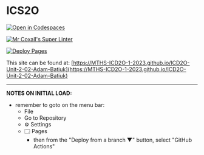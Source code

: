 # ICS2O

[![Open in Codespaces](https://classroom.github.com/assets/launch-codespace-7f7980b617ed060a017424585567c406b6ee15c891e84e1186181d67ecf80aa0.svg)](https://classroom.github.com/open-in-codespaces?assignment_repo_id=14226440)

[![Mr Coxall's Super Linter](https://github.com/MTHS-ICD2O-1-2023/ICD2O-Unit-2-02-Adam-Batiuk/workflows/Mr%20Coxall's%20Super%20Linter/badge.svg)](https://github.com/MTHS-ICD2O-1-2023/ICD2O-Unit-2-02-Adam-Batiuk/actions)

[![Deploy Pages](https://github.com/MTHS-ICD2O-1-2023/ICD2O-Unit-2-02-Adam-Batiuk/workflows/Deploy%20Pages/badge.svg)](https://github.com/MTHS-ICD2O-1-2023/ICD2O-Unit-2-02-Adam-Batiuk/actions)

This site can be found at: [https://MTHS-ICD2O-1-2023.github.io/ICD2O-Unit-2-02-Adam-Batiuk](https://MTHS-ICD2O-1-2023.github.io/ICD2O-Unit-2-02-Adam-Batiuk)

---

**NOTES ON INITIAL LOAD:**
- remember to goto on the menu bar:
  - File
  - Go to Repository
  - ⚙ Settings
  - 🗔 Pages
    - then from the "Deploy from a branch ▼" button, select "GitHub Actions"
